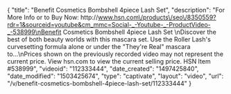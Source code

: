 {
    "title": "Benefit Cosmetics Bombshell 4piece Lash Set",
    "description": "For More Info or to Buy Now: http:\/\/www.hsn.com\/products\/seo\/8350559?rdr=1&sourceid=youtube&cm_mmc=Social-_-Youtube-_-ProductVideo-_-538999\nBenefit Cosmetics Bombshell 4piece Lash Set \nDiscover the best of both beauty worlds with this mascara set. Use the Roller Lash's curvesetting formula alone or under the \"They're Real\" mascara to...\nPrices shown on the previously recorded video may not represent the current price.  View hsn.com to view the current selling price. HSN Item #538999",
    "videoid": "112333444",
    "date_created": "1497425840",
    "date_modified": "1503425674",
    "type": "captivate",
    "layout": "video",
    "url": "\/v\/benefit-cosmetics-bombshell-4piece-lash-set\/112333444"
}
